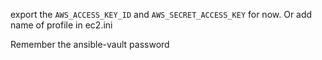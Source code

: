 export the `AWS_ACCESS_KEY_ID` and `AWS_SECRET_ACCESS_KEY` for now. Or add name of profile in ec2.ini

Remember the ansible-vault password
